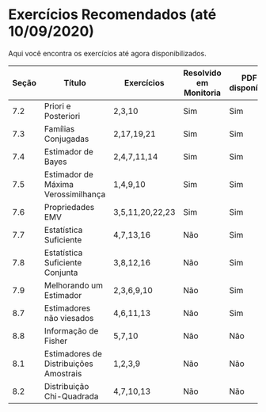 # Exercícios Recomendados (até 10/09/2020)

Aqui você encontra os exercícios até agora disponibilizados. 

|Seção|Título|Exercícios|Resolvido em Monitoria|PDF disponível|
|-----|------|----------|----------------------|--------------|
|7.2|Priori e Posteriori|2,3,10|Sim|Sim|
|7.3|Famílias Conjugadas|2,17,19,21|Sim|Sim|
|7.4|Estimador de Bayes|2,4,7,11,14|Sim|Sim|
|7.5|Estimador de Máxima Verossimilhança|1,4,9,10|Sim|Sim|
|7.6|Propriedades EMV|3,5,11,20,22,23|Sim|Sim|
|7.7|Estatística Suficiente|4,7,13,16|Não|Sim|
|7.8|Estatística Suficiente Conjunta|3,8,12,16|Não|Sim|
|7.9|Melhorando um Estimador|2,3,6,9,10|Não|Sim|
|8.7|Estimadores não viesados|4,6,11,13|Não|Sim|
|8.8|Informação de Fisher|5,7,10|Não|Não|
|8.1|Estimadores de Distribuições Amostrais|1,2,3,9|Não|Não|
|8.2|Distribuição Chi-Quadrada|4,7,10,13|Não|Não|
